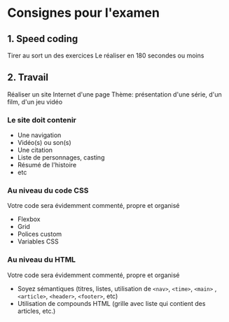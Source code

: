 # Consignes pour l'examen

## 1. Speed coding

Tirer au sort un des exercices
Le réaliser en 180 secondes ou moins

## 2. Travail

Réaliser un site Internet d'une page
Thème: présentation d'une série, d'un film, d'un jeu vidéo

### Le site doit contenir

- Une navigation
- Vidéo(s) ou son(s)
- Une citation
- Liste de personnages, casting
- Résumé de l'histoire
- etc

### Au niveau du code CSS

Votre code sera évidemment commenté, propre et organisé

- Flexbox
- Grid
- Polices custom
- Variables CSS

### Au niveau du HTML

Votre code sera évidemment commenté, propre et organisé

- Soyez sémantiques (titres, listes, utilisation de `<nav>`, `<time>`, `<main>` ,`<article>`, `<header>`, `<footer>`, etc)
- Utilisation de compounds HTML (grille avec liste qui contient des articles, etc.)
